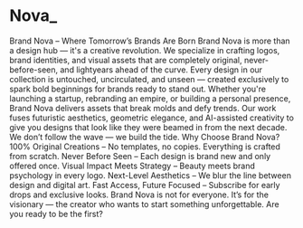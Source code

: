 # Nova_
Brand Nova – Where Tomorrow’s Brands Are Born
Brand Nova is more than a design hub — it's a creative revolution. We specialize in crafting logos, brand identities, and visual assets that are completely original, never-before-seen, and lightyears ahead of the curve.
Every design in our collection is untouched, uncirculated, and unseen — created exclusively to spark bold beginnings for brands ready to stand out. Whether you're launching a startup, rebranding an empire, or building a personal presence, Brand Nova delivers assets that break molds and defy trends.
Our work fuses futuristic aesthetics, geometric elegance, and AI-assisted creativity to give you designs that look like they were beamed in from the next decade. We don’t follow the wave — we build the tide.
Why Choose Brand Nova?
100% Original Creations – No templates, no copies. Everything is crafted from scratch.
Never Before Seen – Each design is brand new and only offered once.
Visual Impact Meets Strategy – Beauty meets brand psychology in every logo.
Next-Level Aesthetics – We blur the line between design and digital art.
Fast Access, Future Focused – Subscribe for early drops and exclusive looks.
Brand Nova is not for everyone. It’s for the visionary — the creator who wants to start something unforgettable.
Are you ready to be the first?
